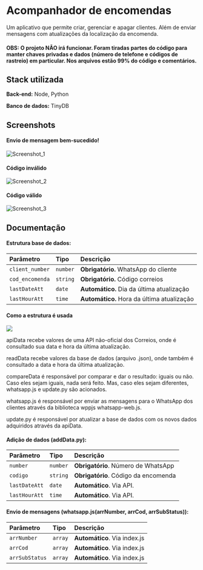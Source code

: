 # Acompanhador de encomendas

Um aplicativo que permite criar, gerenciar e apagar clientes. Além de enviar mensagens com atualizações da localização da encomenda.

#### OBS: O projeto NÃO irá funcionar. Foram tiradas partes do código para manter chaves privadas e dados (número de telefone e códigos de rastreio) em particular. Nos arquivos estão 99% do código e comentários.

## Stack utilizada

**Back-end:** Node, Python

**Banco de dados:** TinyDB


## Screenshots

#### Envio de mensagem bem-sucedido!

![Screenshot_1](https://user-images.githubusercontent.com/99875876/217393242-413d3b15-41b6-4ed3-9d31-7ecb0503ab47.png)

#### Código inválido

![Screenshot_2](https://user-images.githubusercontent.com/99875876/217393343-12163aa1-0d6c-4003-b915-4f38cc9db787.png)

#### Código válido

![Screenshot_3](https://user-images.githubusercontent.com/99875876/217655550-4f8db626-46af-468a-bae6-5fdf4eeef49c.png)

## Documentação

#### Estrutura base de dados:

| Parâmetro      | Tipo       | Descrição                           |
| :------------- | :--------- | :---------------------------------- |
| `client_number`| `number`   | **Obrigatório.** WhatsApp do cliente|
| `cod_encomenda`| `string`   | **Obrigatório.** Código correios    |
| `lastDateAtt`  | `date`     | **Automático.** Dia da última atualização|
| `lastHourAtt`  | `time`     | **Automático.** Hora da última atualização|

#### Como a estrutura é usada

[![](https://mermaid.ink/img/pako:eNqFkUFPwzAMhf-K5dOQtnHvAWldgU0ChAS3tAer8dogmkRpKpia_nfSFjQkYOSU-L3v2Yp7LI1kTLByZGt4znIN8WzEXkt-X7-0BaxWV-GOHUiSpoXN4z5AuiCrMvIUDRe_EvANydIA24VjkhE-Eenky_rSNJYcf8YNs7g9J_4oT-adGJ-XO-MIpDqwY-25LWbkD3ECr8VbTb4la8fp__ffiM5K8ry2x-LcQOEUoaqOVBvgVjyQpEjhEht2DSkZ_74fU3L0NTecYxKvr6qqfY65HqKROm-ejrrExLuOlzh3zxTFnTVfRZbKG3c_L7M0-qAqHD4AI9-cjg?type=png)](https://mermaid.live/edit#pako:eNqFkUFPwzAMhf-K5dOQtnHvAWldgU0ChAS3tAer8dogmkRpKpia_nfSFjQkYOSU-L3v2Yp7LI1kTLByZGt4znIN8WzEXkt-X7-0BaxWV-GOHUiSpoXN4z5AuiCrMvIUDRe_EvANydIA24VjkhE-Eenky_rSNJYcf8YNs7g9J_4oT-adGJ-XO-MIpDqwY-25LWbkD3ECr8VbTb4la8fp__ffiM5K8ry2x-LcQOEUoaqOVBvgVjyQpEjhEht2DSkZ_74fU3L0NTecYxKvr6qqfY65HqKROm-ejrrExLuOlzh3zxTFnTVfRZbKG3c_L7M0-qAqHD4AI9-cjg)


  apiData recebe valores de uma API não-oficial dos Correios, onde é consultado sua data e hora da última atualização.
  
  readData recebe valores da base de dados (arquivo .json), onde também é consultado a data e hora da última atualização.
  
  compareData é responsável por comparar e dar o resultado: iguais ou não. Caso eles sejam iguais, nada será feito. Mas, caso eles sejam diferentes, whatsapp.js e update.py são acionados.
  
  whatsapp.js é responsável por enviar as mensagens para o WhatsApp dos clientes através da biblioteca wppjs whatsapp-web.js.
  
  update.py é responsável por atualizar a base de dados com os novos dados adquiridos através da apiData.

#### Adição de dados (addData.py):

| Parâmetro   | Tipo       | Descrição                                   |
| :---------- | :--------- | :------------------------------------------ |
| `number`      | `number` | **Obrigatório**. Número de WhatsApp         |
| `codigo`      | `string` | **Obrigatório**. Código da encomenda        |
| `lastDateAtt` | `date`   | **Automático**. Via API.                    |
| `lastHourAtt` | `time`   | **Automático**. Via API.                    |



#### Envio de mensagens (whatsapp.js(arrNumber, arrCod, arrSubStatus)):

| Parâmetro   | Tipo       | Descrição                                   |
| :---------- | :--------- | :------------------------------------------ |
| `arrNumber`      | `array` | **Automático**. Via index.js |
|`arrCod`          | `array` | **Automático**. Via index.js|
| `arrSubStatus`   | `array` | **Automático**. Via index.js|

